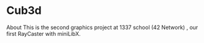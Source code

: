 # Cub3d
About This is the second graphics project at 1337 school (42 Network) , our first RayCaster with miniLibX.
